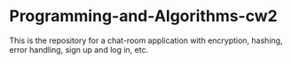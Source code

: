 # Programming-and-Algorithms-cw2
This is the repository for a chat-room application with encryption, hashing, error handling, sign up and log in, etc.
